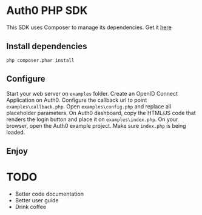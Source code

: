 # Auth0 PHP SDK

This SDK uses Composer to manage its dependencies. Get it [here](http://getcomposer.org/download/)

## Install dependencies

    php composer.phar install

## Configure

Start your web server on `examples` folder.
Create an OpenID Connect Application on Auth0.
Configure the callback url to point `examples\callback.php`.
Open `examples\config.php` and replace all placeholder parameters.
On Auth0 dashboard, copy the HTML/JS code that renders the login button and place it on `examples\index.php`.
On your browser, open the Auth0 example project. Make sure `index.php` is being loaded.

## Enjoy


# TODO

- Better code documentation
- Better user guide
- Drink coffee
